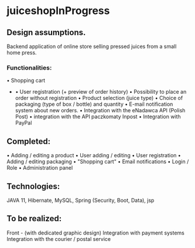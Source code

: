 # juiceshopInProgress

## Design assumptions.
Backend application of online store selling pressed juices from a small home press.
### Functionalities:
• Shopping cart
 - • User registration (+ preview of order history)
• Possibility to place an order without registration
• Product selection (juice type)
• Choice of packaging (type of box / bottle) and quantity
• E-mail notification system about new orders.
• Integration with the eNadawca API (Polish Post)
• integration with the API paczkomaty Inpost
• Integration with PayPal

## Completed:
• Adding / editing a product
• User adding / editing
• User registration
• Adding / editing packaging
• "Shopping cart"
• Email notifications
• Login / Role
• Administration panel

## Technologies:
JAVA 11, Hibernate, MySQL, Spring (Security, Boot, Data), jsp

## To be realized:
Front - (with dedicated graphic design)
Integration with payment systems
Integration with the courier / postal service
